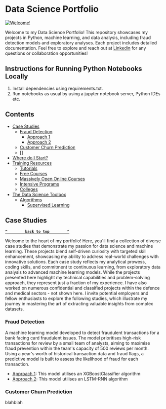 # Data Science Portfolio
[![Welcome!](https://cdn.rawgit.com/sindresorhus/awesome/d7305f38d29fed78fa85652e3a63e154dd8e8829/media/badge.svg)](https://github.com/sindresorhus/awesome)

Welcome to my Data Science Portfolio! This repository showcases my projects in Python, machine learning, and data analysis, including fraud detection models and exploratory analyses. Each project includes detailed documentation. Feel free to explore and reach out at [Linkedin](https://www.linkedin.com/in/tsangarides) for any questions or collaboration opportunities! 

## Instructions for Running Python Notebooks Locally
1. Install dependencies using requirements.txt.
2. Run notebooks as usual by using a jupyter notebook server, Python IDEs etc.

## Contents
- [Case Studies](#case-studies)
  - [Fraud Detection](#fraud-detection)
    - [Approach 1](#approach-1)
    - [Approach 2](#approach-2)
  - [Customer Churn Prediction](#customer-churn-prediction)
  - []
- [Where do I Start?](#where-do-i-start)
- [Training Resources](#training-resources)
  - [Tutorials](#tutorials)
  - [Free Courses](#free-courses)
  - [Massively Open Online Courses](#moocs)
  - [Intensive Programs](#intensive-programs)
  - [Colleges](#colleges)
- [The Data Science Toolbox](#the-data-science-toolbox)
  - [Algorithms](#algorithms)
    - [Supervised Learning](#supervised-learning)
   
## Case Studies
**[`^        back to top        ^`](#data-science-portfolio)**

Welcome to the heart of my portfolio! Here, you'll find a collection of diverse case studies that demonstrate my passion for data science and machine learning. These projects blend self-driven curiosity with targeted skill enhancement, showcasing my ability to address real-world challenges with innovative solutions. Each case study reflects my analytical prowess, coding skills, and commitment to continuous learning, from exploratory data analysis to advanced machine learning models. While the projects presented here highlight my technical capabilities and problem-solving approach, they represent just a fraction of my experience. I have also worked on numerous confidential and classified projects within the defence and medical sectors - not shown here. I invite potential employers and fellow enthusiasts to explore the following studies, which illustrate my journey in mastering the art of extracting valuable insights from complex datasets.


### Fraud Detection
A machine learning model developed to detect fraudulent transactions for a bank facing card fraudulent issues. The model prioritises high-risk transactions for review by a small team of analysts, aiming to maximise fraud prevention within the team's capacity of 500 reviews per month. Using a year's worth of historical transaction data and fraud flags, a predictive model is built to assess the likelihood of fraud for each transaction.
  - [Approach 1](https://github.com/sajal2692/data-science-portfolio/blob/master/finding_donors/finding_donors.ipynb): This model utilises an XGBoostClassifier algorithm
  - [Approach 2](https://github.com/sajal2692/data-science-portfolio/blob/master/finding_donors/finding_donors.ipynb): This model utilises an LSTM-RNN algorithm
  
### Customer Churn Prediction
blahblah
